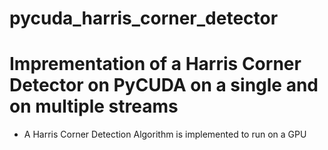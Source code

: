 # pycuda_harris_corner_detector

# Imprementation of a Harris Corner Detector on PyCUDA on a single and on multiple streams

- A Harris Corner Detection Algorithm is implemented to run on a GPU

